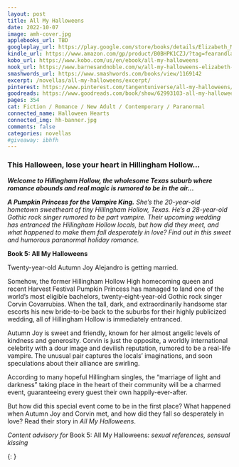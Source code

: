 ```yaml
---
layout: post
title: All My Halloweens
date: 2022-10-07
image: amh-cover.jpg
applebooks_url: TBD
googleplay_url: https://play.google.com/store/books/details/Elizabeth_Myles_All_My_Halloweens?id=-dWTEAAAQBAJ
kindle_url: https://www.amazon.com/gp/product/B0BHPK1CZJ/?tag=fearandlaun-20
kobo_url: https://www.kobo.com/us/en/ebook/all-my-halloweens
nook_url: https://www.barnesandnoble.com/w/all-my-halloweens-elizabeth-myles/1142467954?ean=2940186698685
smashwords_url: https://www.smashwords.com/books/view/1169142
excerpt: /novellas/all-my-halloweens/excerpt/
pinterest: https://www.pinterest.com/tangentuniverse/all-my-halloweens/
goodreads: https://www.goodreads.com/book/show/62993103-all-my-halloweens
pages: 354
cat: Fiction / Romance / New Adult / Contemporary / Paranormal
connected_name: Halloween Hearts
connected_img: hh-banner.jpg
comments: false
categories: novellas
#giveaway: ibhfh
---
```


### This Halloween, lose your heart in Hillingham Hollow...

***Welcome to Hillingham Hollow, the wholesome Texas suburb where romance abounds and real magic is rumored to be in the air...***

***A Pumpkin Princess for the Vampire King.*** *She’s the 20-year-old hometown sweetheart of tiny Hillingham Hollow, Texas. He’s a 28-year-old Gothic rock singer rumored to be part vampire. Their upcoming wedding has entranced the Hillingham Hollow locals, but how did they meet, and what happened to make them fall desperately in love? Find out in this sweet and humorous paranormal holiday romance.*

**Book 5: All My Halloweens**

Twenty-year-old Autumn Joy Alejandro is getting married.

Somehow, the former Hillingham Hollow High homecoming queen and recent Harvest Festival Pumpkin Princess has managed to land one of the world’s most eligible bachelors, twenty-eight-year-old Gothic rock singer Corvin Covarrubias. When the tall, dark, and extraordinarily handsome star escorts his new bride-to-be back to the suburbs for their highly publicized wedding, all of Hillingham Hollow is immediately entranced.

Autumn Joy is sweet and friendly, known for her almost angelic levels of kindness and generosity. Corvin is just the opposite, a worldly international celebrity with a dour image and devilish reputation, rumored to be a real-life vampire. The unusual pair captures the locals’ imaginations, and soon speculations about their alliance are swirling.

According to many hopeful Hillingham singles, the “marriage of light and darkness” taking place in the heart of their community will be a charmed event, guaranteeing every guest their own happily-ever-after.

But how did this special event come to be in the first place? What happened when Autumn Joy and Corvin met, and how did they fall so desperately in love? Read their story in *All My Halloweens*.

*Content advisory for* Book 5: All My Halloweens: *sexual references, sensual kissing*

{: }
